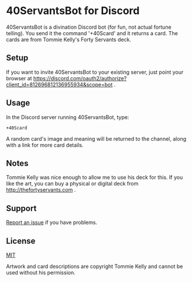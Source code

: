 # 40ServantsBot for Discord

40ServantsBot is a divination Discord bot (for fun, not actual fortune telling). You send it the command '+40Scard' and it returns a card. The cards are from Tommie Kelly's Forty Servants deck.

## Setup

If you want to invite 40ServantsBot to your existing server, just point your browser at https://discord.com/oauth2/authorize?client_id=812696812136955934&scope=bot .

## Usage

In the Discord server running 40ServantsBot, type:

```
+40Scard
```

A random card's image and meaning will be returned to the channel, along with a link for more card details.

## Notes

Tommie Kelly was nice enough to allow me to use his deck for this. If you like the art, you can buy a physical or digital deck from http://thefortyservants.com .

## Support

[Report an issue](https://github.com/switchknitter/) if you have problems.

## License

[MIT](https://choosealicense.com/licenses/mit/)

Artwork and card descriptions are copyright Tommie Kelly and cannot be used without his permission.
